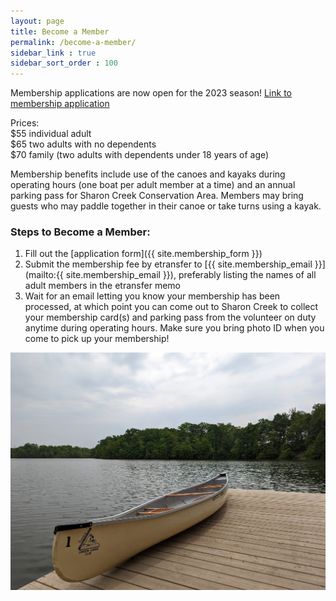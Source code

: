```yaml
---
layout: page
title: Become a Member
permalink: /become-a-member/
sidebar_link : true
sidebar_sort_order : 100
---
```


Membership applications are now open for the 2023 season!
<a class="link-button" href="{{ site.membership_form }}">Link to membership application</a>

Prices:  
$55 individual adult  
$65 two adults with no dependents  
$70 family (two adults with dependents under 18 years of age)

Membership benefits include use of the canoes and kayaks during operating hours (one boat per adult member at a time) and an annual parking pass for Sharon Creek Conservation Area. Members may bring guests who may paddle together in their canoe or take turns using a kayak.


### Steps to Become a Member: 
1. Fill out the [application form]({{ site.membership_form }})
2. Submit the membership fee by etransfer to [{{ site.membership_email }}](mailto:{{ site.membership_email }}), preferably listing the names of all adult members in the etransfer memo
3. Wait for an email letting you know your membership has been processed, at which point you can come out to Sharon Creek to collect your membership card(s) and parking pass from the volunteer on duty anytime during operating hours. Make sure you bring photo ID when you come to pick up your membership!


![A Canoe Club canoe sitting on the dock at Sharon Creek Conservation Area](/images/canoe_on_dock.jpg)